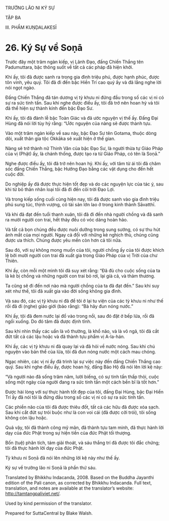 TRƯỞNG LÃO NI KÝ SỰ

TẬP BA

III. PHẨM KUṆḌALAKESĪ

# 26\. Ký Sự về Soṇā

Trước đây một trăm ngàn kiếp, vị Lãnh Đạo, đấng Chiến Thắng tên Padumuttara, bậc thông suốt về tất cả các pháp đã hiện khởi.

Khi ấy, tôi đã được sanh ra trong gia đình triệu phú, được hạnh phúc, được tôn vinh, yêu quý. Tôi đã đi đến bậc Hiền Trí cao quý ấy và đã lắng nghe lời nói ngọt ngào.

Đấng Chiến Thắng đã tán dương vị tỳ khưu ni đứng đầu trong số các vị ni có sự ra sức tinh tấn. Sau khi nghe được điều ấy, tôi đã trở nên hoan hỷ và tôi đã thể hiện sự thành kính đến bậc Đạo Sư.

Khi ấy, tôi đã đảnh lễ bậc Toàn Giác và đã ước nguyện vị thế ấy. Đấng Đại Hùng đã nói lời tùy hỷ rằng: “Ước nguyện của nàng sẽ được thành tựu.

Vào một trăm ngàn kiếp về sau này, bậc Đạo Sư tên Gotama, thuộc dòng dõi, xuất thân gia tộc Okkāka sẽ xuất hiện ở thế gian.

Nàng sẽ trở thành nữ Thinh Văn của bậc Đạo Sư, là người thừa tự Giáo Pháp của vị (Phật) ấy, là chánh thống, được tạo ra từ Giáo Pháp, có tên là Soṇā.”

Nghe được điều ấy, tôi đã trở nên hoan hỷ. Khi ấy, với tâm từ ái tôi đã chăm sóc đấng Chiến Thắng, bậc Hướng Đạo bằng các vật dụng cho đến hết cuộc đời.

Do nghiệp ấy đã được thực hiện tốt đẹp và do các nguyện lực của tác ý, sau khi từ bỏ thân nhân loại tôi đã đi đến cõi trời Đạo Lợi.

Và trong kiếp sống cuối cùng hiện nay, tôi đã được sanh vào gia đình triệu phú sung túc, thịnh vượng, có tài sản lớn lao ở trong kinh thành Sāvatthī.

Và khi đã đạt đến tuổi thanh xuân, tôi đã đi đến nhà người chồng và đã sanh ra mười người con trai, hết thảy đều có vóc dáng hoàn hảo.  
  

Và tất cả bọn chúng đều được nuôi dưỡng trong sung sướng, có sự thu hút ánh mắt của mọi người. Ngay cả đối với những kẻ nghịch thù, chúng cũng được ưa thích. Chúng được yêu mến còn hơn cả tôi nữa.

Sau đó, với sự không mong muốn của tôi, người chồng ấy của tôi được khích lệ bởi mười người con trai đã xuất gia trong Giáo Pháp của vị Trời của chư Thiên.

Khi ấy, còn mỗi một mình tôi đã suy xét rằng: “Đã đủ cho cuộc sống của ta là kẻ bị chồng và những người con trai bỏ rơi, lại già cả, và thảm thương.

Ta cũng sẽ đi đến nơi nào mà người chồng của ta đã đạt đến.” Sau khi suy xét như thế, tôi đã xuất gia vào đời sống không gia đình.

Và sau đó, các vị tỳ khưu ni đã để tôi ở lại tu viện của các tỳ khưu ni như thế rồi đã đi (nghe) giáo giới (bảo rằng): “Bà hãy đun nóng nước.”

Khi ấy, tôi đã đem nước lại đổ vào trong nồi, sau đó đặt ở bếp lửa, rồi đã ngồi xuống. Do đó tâm đã được định tĩnh.

Sau khi nhìn thấy các uẩn là vô thường, là khổ não, và là vô ngã, tôi đã cắt đứt tất cả các lậu hoặc và đã thành tựu phẩm vị A-la-hán.

Khi ấy, các vị tỳ khưu ni đã quay lại và đã hỏi về nước nóng. Sau khi chú nguyện vào bản thể của lửa, tôi đã đun nóng nước một cách mau chóng.

Ngạc nhiên, các vị ni ấy đã trình lại sự việc này đến đấng Chiến Thắng cao quý. Sau khi nghe điều ấy, được hoan hỷ, đấng Bảo Hộ đã nói lên lời kệ này:

“Và người nào đã sống trăm năm, lười biếng, có sự tinh tấn thấp thỏi, cuộc sống một ngày của người đang ra sức tinh tấn một cách bền bĩ là tốt hơn.”

Được hài lòng với sự thực hành tốt đẹp của tôi, đấng Đại Hùng, bậc Đại Hiền Trí ấy đã nói tôi là đứng đầu trong số các vị ni có sự ra sức tinh tấn.

Các phiền não của tôi đã được thiêu đốt, tất cả các hữu đã được xóa sạch. Sau khi cắt đứt sự trói buộc như là con voi cái (đã được cởi trói), tôi sống không còn lậu hoặc.

Quả vậy, tôi đã thành công mỹ mãn, đã thành tựu tam minh, đã thực hành lời dạy của đức Phật trong sự hiện tiền của đức Phật tối thượng.

Bốn (tuệ) phân tích, tám giải thoát, và sáu thắng trí đã được tôi đắc chứng; tôi đã thực hành lời dạy của đức Phật.

Tỳ khưu ni Soṇā đã nói lên những lời kệ này như thế ấy.

Ký sự về trưởng lão ni Soṇā là phần thứ sáu.

Translated by Bhikkhu Indacanda, 2008. Based on the Buddha Jayanthi edition of the Pali canon, as corrected by Bhikkhu Indacanda. Full text, translation, and notes are available at the translator’s website: http://tamtangpaliviet.net/.

Used by kind permission of the translator.

Prepared for SuttaCentral by Blake Walsh.